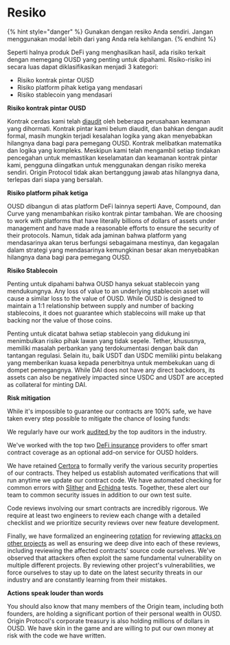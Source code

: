 # Resiko

{% hint style="danger" %}
Gunakan dengan resiko Anda sendiri. Jangan menggunakan modal lebih dari yang Anda rela kehilangan.
{% endhint %}

Seperti halnya produk DeFi yang menghasilkan hasil, ada risiko terkait dengan memegang OUSD yang penting untuk dipahami. Risiko-risiko ini secara luas dapat diklasifikasikan menjadi 3 kategori:

* Risiko kontrak pintar OUSD
* Risiko platform pihak ketiga yang mendasari
* Risiko stablecoin yang mendasari

**Risiko kontrak pintar OUSD**

Kontrak cerdas kami telah [diaudit](audits.md) oleh beberapa perusahaan keamanan yang dihormati. Kontrak pintar kami belum diaudit, dan bahkan dengan audit formal, masih mungkin terjadi kesalahan logika yang akan menyebabkan hilangnya dana bagi para pemegang OUSD. Kontrak melibatkan matematika dan logika yang kompleks. Meskipun kami telah mengambil setiap tindakan pencegahan untuk memastikan keselamatan dan keamanan kontrak pintar kami, pengguna diingatkan untuk menggunakan dengan risiko mereka sendiri. Origin Protocol tidak akan bertanggung jawab atas hilangnya dana, terlepas dari siapa yang bersalah.

**Risiko platform pihak ketiga**

OUSD dibangun di atas platform DeFi lainnya seperti Aave, Compound, dan Curve yang menambahkan risiko kontrak pintar tambahan. We are choosing to work with platforms that have literally billions of dollars of assets under management and have made a reasonable efforts to ensure the security of their protocols. Namun, tidak ada jaminan bahwa platform yang mendasarinya akan terus berfungsi sebagaimana mestinya, dan kegagalan dalam strategi yang mendasarinya kemungkinan besar akan menyebabkan hilangnya dana bagi para pemegang OUSD.

**Risiko Stablecoin**

Penting untuk dipahami bahwa OUSD hanya sekuat stablecoin yang mendukungnya. Any loss of value to an underlying stablecoin asset will cause a similar loss to the value of OUSD. While OUSD is designed to maintain a 1:1 relationship between supply and number of backing stablecoins, it does not guarantee which stablecoins will make up that backing nor the value of those coins.

Penting untuk dicatat bahwa setiap stablecoin yang didukung ini menimbulkan risiko pihak lawan yang tidak sepele. Tether, khususnya, memiliki masalah perbankan yang terdokumentasi dengan baik dan tantangan regulasi. Selain itu, baik USDT dan USDC memiliki pintu belakang yang memberikan kuasa kepada penerbitnya untuk membekukan uang di dompet pemegangnya. While DAI does not have any direct backdoors, its assets can also be negatively impacted since USDC and USDT are accepted as collateral for minting DAI.

**Risk mitigation**

While it's impossible to guarantee our contracts are 100% safe, we have taken every step possible to mitigate the chance of losing funds:

We regularly have our work [audited ](audits.md)by the top auditors in the industry.

We've worked with the top two [DeFi insurance](insurance.md) providers to offer smart contract coverage as an optional add-on service for OUSD holders.

We have retained [Certora](https://www.certora.com/) to formally verify the various security properties of our contracts. They helped us establish automated verifications that will run anytime we update our contract code. We have automated checking for common errors with [Slither](https://github.com/crytic/slither) and [Echidna](https://github.com/crytic/echidna) tests. Together, these alert our team to common security issues in addition to our own test suite.

Code reviews involving our smart contracts are incredibly rigorous. We require at least two engineers to review each change with a detailed checklist and we prioritize security reviews over new feature development.

Finally, we have formalized an engineering [rotation](https://github.com/OriginProtocol/security/blob/master/incidents/ROTATION.md) for reviewing [attacks on other projects](https://github.com/OriginProtocol/security/tree/master/incidents) as well as ensuring we deep dive into each of these reviews, including reviewing the affected contracts' source code ourselves. We've observed that attackers often exploit the same fundamental vulnerability on multiple different projects. By reviewing other project's vulnerabilities, we force ourselves to stay up to date on the latest security threats in our industry and are constantly learning from their mistakes.

**Actions speak louder than words**

You should also know that many members of the Origin team, including both founders, are holding a significant portion of their personal wealth in OUSD. Origin Protocol's corporate treasury is also holding millions of dollars in OUSD. We have skin in the game and are willing to put our own money at risk with the code we have written.



